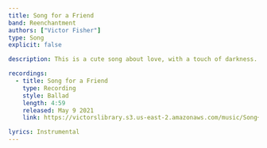 ```yaml
---
title: Song for a Friend
band: Reenchantment
authors: ["Victor Fisher"]
type: Song
explicit: false

description: This is a cute song about love, with a touch of darkness.

recordings:
  - title: Song for a Friend
    type: Recording
    style: Ballad
    length: 4:59
    released: May 9 2021
    link: https://victorslibrary.s3.us-east-2.amazonaws.com/music/Song+For+A+Friend/Song+For+A+Friend.mp3

lyrics: Instrumental
---
```

